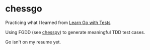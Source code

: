 # chessgo

Practicing what I learned from [Learn Go with Tests](https://quii.gitbook.io/learn-go-with-tests/)

Using FGDD (see [chesspy](https://github.com/mikepartelow/chesspy/)) to generate meaningful TDD test cases.

Go isn't on my resume yet.

